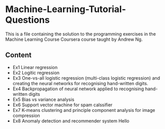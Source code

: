 # Machine-Learning-Tutorial-Questions
This is a file containing the solution to the programming exercises in the Machine Learning Course Coursera course taught by Andrew Ng.

## Content
- Ex1  Linear regression
- Ex2  Logitic regression
- Ex3  One-vs-all logistic regression (multi-class logistic regression) and creating the neural networks for recognising hand-written digits.
- Ex4  Backpropagation of neural network applied to recognising hand-written digits
- Ex5  Bias vs variance analysis
- Ex6  Support vector machine for spam calssifier
- Ex7  K-means clustering and principle component analysis for image compression
- Ex8  Anomaly detection and recommender system 
Hello